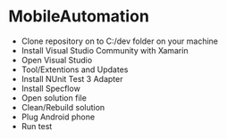 # MobileAutomation
- Clone repository on to C:/dev folder on your machine
- Install Visual Studio Community with Xamarin
- Open Visual Studio
- Tool/Extentions and Updates
- Install NUnit Test 3 Adapter
- Install Specflow
- Open solution file
- Clean/Rebuild solution
- Plug Android phone
- Run test
